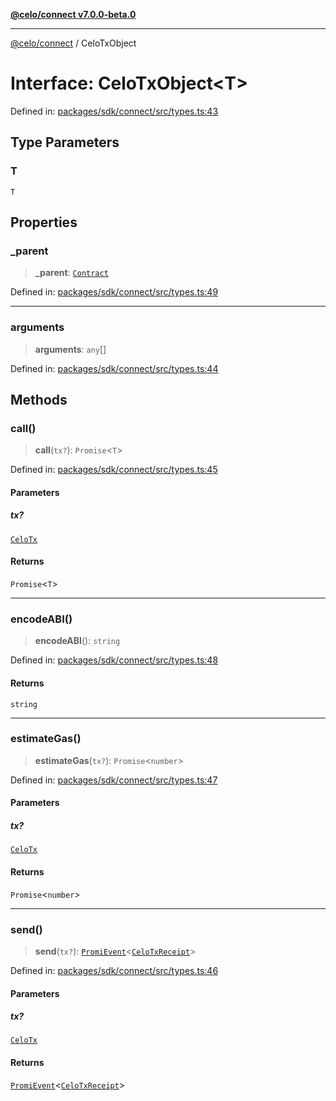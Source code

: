 [**@celo/connect v7.0.0-beta.0**](../README.md)

***

[@celo/connect](../globals.md) / CeloTxObject

# Interface: CeloTxObject\<T\>

Defined in: [packages/sdk/connect/src/types.ts:43](https://github.com/celo-org/developer-tooling/blob/master/packages/sdk/connect/src/types.ts#L43)

## Type Parameters

### T

`T`

## Properties

### \_parent

> **\_parent**: [`Contract`](../classes/Contract.md)

Defined in: [packages/sdk/connect/src/types.ts:49](https://github.com/celo-org/developer-tooling/blob/master/packages/sdk/connect/src/types.ts#L49)

***

### arguments

> **arguments**: `any`[]

Defined in: [packages/sdk/connect/src/types.ts:44](https://github.com/celo-org/developer-tooling/blob/master/packages/sdk/connect/src/types.ts#L44)

## Methods

### call()

> **call**(`tx?`): `Promise`\<`T`\>

Defined in: [packages/sdk/connect/src/types.ts:45](https://github.com/celo-org/developer-tooling/blob/master/packages/sdk/connect/src/types.ts#L45)

#### Parameters

##### tx?

[`CeloTx`](../type-aliases/CeloTx.md)

#### Returns

`Promise`\<`T`\>

***

### encodeABI()

> **encodeABI**(): `string`

Defined in: [packages/sdk/connect/src/types.ts:48](https://github.com/celo-org/developer-tooling/blob/master/packages/sdk/connect/src/types.ts#L48)

#### Returns

`string`

***

### estimateGas()

> **estimateGas**(`tx?`): `Promise`\<`number`\>

Defined in: [packages/sdk/connect/src/types.ts:47](https://github.com/celo-org/developer-tooling/blob/master/packages/sdk/connect/src/types.ts#L47)

#### Parameters

##### tx?

[`CeloTx`](../type-aliases/CeloTx.md)

#### Returns

`Promise`\<`number`\>

***

### send()

> **send**(`tx?`): [`PromiEvent`](PromiEvent.md)\<[`CeloTxReceipt`](../type-aliases/CeloTxReceipt.md)\>

Defined in: [packages/sdk/connect/src/types.ts:46](https://github.com/celo-org/developer-tooling/blob/master/packages/sdk/connect/src/types.ts#L46)

#### Parameters

##### tx?

[`CeloTx`](../type-aliases/CeloTx.md)

#### Returns

[`PromiEvent`](PromiEvent.md)\<[`CeloTxReceipt`](../type-aliases/CeloTxReceipt.md)\>

